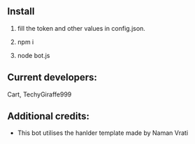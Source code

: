 ## Install

1. fill the token and other values in config.json.

2. npm i

3. node bot.js

## Current developers:
Cart, TechyGiraffe999

## Additional credits:
- This bot utilises the hanlder template made by Naman Vrati
